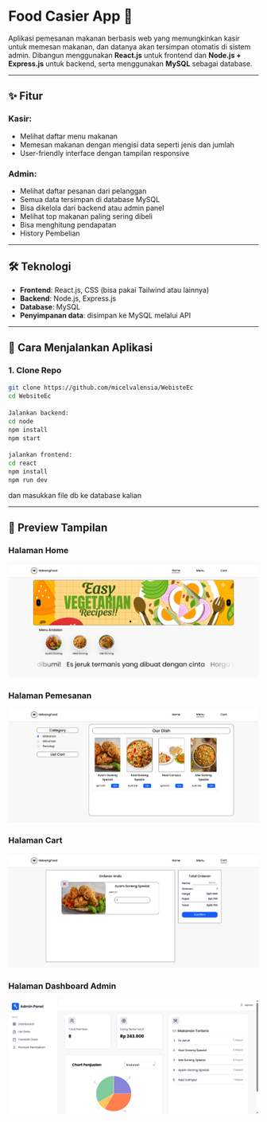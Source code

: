 # Food Casier App 🍔

Aplikasi pemesanan makanan berbasis web yang memungkinkan kasir untuk memesan makanan, dan datanya akan tersimpan otomatis di sistem admin. Dibangun menggunakan **React.js** untuk frontend dan **Node.js + Express.js** untuk backend, serta menggunakan **MySQL** sebagai database.

---

## ✨ Fitur

### Kasir:
- Melihat daftar menu makanan
- Memesan makanan dengan mengisi data seperti jenis dan jumlah
- User-friendly interface dengan tampilan responsive

### Admin:
- Melihat daftar pesanan dari pelanggan
- Semua data tersimpan di database MySQL
- Bisa dikelola dari backend atau admin panel
- Melihat top makanan paling sering dibeli
- Bisa menghitung pendapatan
- History Pembelian

---

## 🛠️ Teknologi

- **Frontend**: React.js, CSS (bisa pakai Tailwind atau lainnya)
- **Backend**: Node.js, Express.js
- **Database**: MySQL
- **Penyimpanan data**: disimpan ke MySQL melalui API

---
## 🚀 Cara Menjalankan Aplikasi

### 1. Clone Repo

```bash
git clone https://github.com/micelvalensia/WebisteEc
cd WebsiteEc

Jalankan backend:
cd node
npm install
npm start

jalankan frontend:
cd react
npm install
npm run dev

```
dan masukkan file db ke database kalian

---

## 📸 Preview Tampilan

### Halaman Home
![Home](https://raw.githubusercontent.com/micelvalensia/WebsiteEc/main/react/src/assets/home.png)

### Halaman Pemesanan
![menu](https://raw.githubusercontent.com/micelvalensia/WebsiteEc/main/react/src/assets/menu.png)

### Halaman Cart
![cart](https://raw.githubusercontent.com/micelvalensia/WebsiteEc/main/react/src/assets/cart.png)

### Halaman Dashboard Admin
![dashboard](https://raw.githubusercontent.com/micelvalensia/WebsiteEc/main/react/src/assets/dashboard.png)
